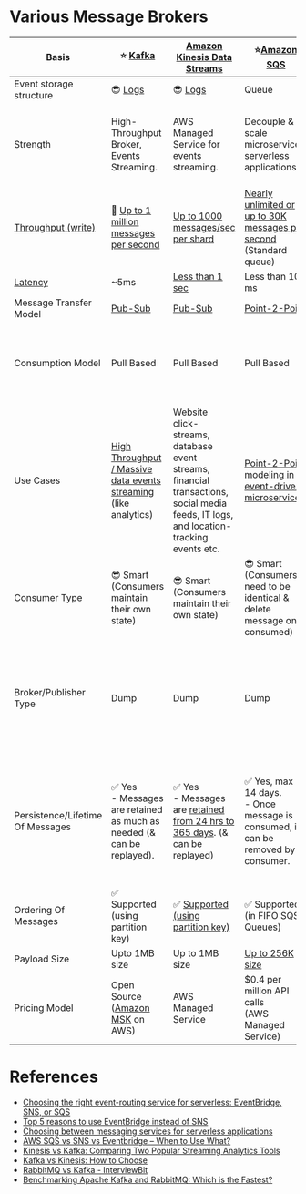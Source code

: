 
# Various Message Brokers

| Basis                                                                                   | :star: [Kafka](Kafka/Readme.md)                                                                                                       | [Amazon Kinesis Data Streams](../2_AWSServices/5_MessageBrokerServices/AmazonKinesis/AmazonKinesisDataStreams.md)                                                    | :star:[Amazon SQS](../2_AWSServices/5_MessageBrokerServices/AmazonSQS/Readme.md)                                                                                           | [Amazon SNS](../2_AWSServices/5_MessageBrokerServices/AmazonSNS.md)                                                        | [Amazon EventBridge](../2_AWSServices/5_MessageBrokerServices/AmazonEventBridge.md)                                                     | [RabbitMQ](RabbitMQ.md)                                                                                                                         |
|-----------------------------------------------------------------------------------------|---------------------------------------------------------------------------------------------------------------------------------------|----------------------------------------------------------------------------------------------------------------------------------------------------------------------|----------------------------------------------------------------------------------------------------------------------------------------------------------------------------|----------------------------------------------------------------------------------------------------------------------------|-----------------------------------------------------------------------------------------------------------------------------------------|-------------------------------------------------------------------------------------------------------------------------------------------------|
| Event storage structure                                                                 | :sunglasses: [Logs](../3_DatabaseServices/DataStructuresUsedInDB/AppendOnlyProperty.md)                                               | :sunglasses: [Logs](../3_DatabaseServices/DataStructuresUsedInDB/AppendOnlyProperty.md)                                                                              | Queue                                                                                                                                                                      | Topic                                                                                                                      | Event Bus                                                                                                                               | Queue                                                                                                                                           |
| Strength                                                                                | High-Throughput Broker, Events Streaming.                                                                                             | AWS Managed Service for events streaming.                                                                                                                            | Decouple & scale microservices, serverless applications                                                                                                                    | Push-Notification-Based-Broker, can't be used for events streaming.                                                        | Rule-Based-Targeting-Broker                                                                                                             | Low-Latency MQ                                                                                                                                  |
| [Throughput (write)](../7_PropertiesDistributedSystem/Scalability/LatencyThroughput.md) | :rocket: [Up to 1 million messages per second]()                                                                                      | [Up to 1000 messages/sec per shard](https://docs.aws.amazon.com/streams/latest/dev/key-concepts.html)                                                                | [Nearly unlimited or up to 30K messages per second](https://docs.aws.amazon.com/AWSSimpleQueueService/latest/SQSDeveloperGuide/quotas-messages.html) <br/>(Standard queue) | [Up to 30K messages per second](https://docs.aws.amazon.com/general/latest/gr/sns.html) <br/>(Standard topic)              | [Up to 10K messages per second](https://docs.aws.amazon.com/eventbridge/latest/userguide/eb-quota.html)                                 | [Up to 10K messages per second](https://blog.rabbitmq.com/posts/2012/04/rabbitmq-performance-measurements-part-2)                               |
| [Latency](../7_PropertiesDistributedSystem/Scalability/LatencyThroughput.md)            | ~5ms                                                                                                                                  | [Less than 1 sec](https://docs.aws.amazon.com/streams/latest/dev/kinesis-low-latency.html)                                                                           | Less than 100 ms                                                                                                                                                           | b/w 100 ms to 200 ms                                                                                                       | Greater than 200ms                                                                                                                      | ~1ms                                                                                                                                            |
| Message Transfer Model                                                                  | [Pub-Sub](EventDrivenArchitecture/PubSubModel.md)                                                                                     | [Pub-Sub](EventDrivenArchitecture/PubSubModel.md)                                                                                                                    | [Point-2-Point](EventDrivenArchitecture/PointToPointModel.md)                                                                                                              | [Pub-Sub](EventDrivenArchitecture/PubSubModel.md)                                                                          | [Pub-Sub](EventDrivenArchitecture/PubSubModel.md)                                                                                       | [Point-2-Point](EventDrivenArchitecture/PointToPointModel.md)                                                                                   |
| Consumption Model                                                                       | Pull Based                                                                                                                            | Pull Based                                                                                                                                                           | Pull Based                                                                                                                                                                 | Push Based, Upto 100K topics, 10 million subscribers per topic                                                             | Push Based, Upto 100 event buses, 300 rules per event bus, 5 targets per rule                                                           | Push Based                                                                                                                                      |
| Use Cases                                                                               | [High Throughput / Massive data events streaming](../7_PropertiesDistributedSystem/Scalability/LatencyThroughput.md) (like analytics) | Website click-streams, database event streams, financial transactions, social media feeds, IT logs, and location-tracking events etc.                                | [Point-2-Point modeling in event-driven microservices](EventDrivenArchitecture/Readme.md).                                                                                 | Notification (Email/Push) to person, Pub-Sub modeling for [event-driven microservices](EventDrivenArchitecture/Readme.md). | [Rule based targeting in Event-driven microservices](EventDrivenArchitecture/Readme.md)<br/>- Event Filtering or transformation needed. | Low-latency use cases when message guarantee is needed or some consistent behaviour (like order workflow, failed orders etc.)                   |
| Consumer Type                                                                           | :sunglasses: Smart <br/>(Consumers maintain their own state)                                                                          | :sunglasses: Smart <br/>(Consumers maintain their own state)                                                                                                         | :sunglasses: Smart <br/>(Consumers need to be identical & delete message once consumed)                                                                                    | Dump <br/>(Consumers might be processing messages in the different way)                                                    | Dump<br/>(Consumers might be processing messages in the different way)                                                                  | Dumb                                                                                                                                            |
| Broker/Publisher Type                                                                   | Dump                                                                                                                                  | Dump                                                                                                                                                                 | Dump                                                                                                                                                                       | :sunglasses: Smart                                                                                                         | :sunglasses: Smart                                                                                                                      | :sunglasses: Smart <br/>(Consistent transmission of messages to consumers at about the same speed as the broker monitors the consumer's status) |
| Persistence/Lifetime Of Messages                                                        | :white_check_mark: Yes <br/>- Messages are retained as much as needed (& can be replayed).                                            | :white_check_mark: Yes <br/>- Messages are [retained from 24 hrs to 365 days](https://docs.aws.amazon.com/streams/latest/dev/key-concepts.html). (& can be replayed) | :white_check_mark: Yes, max 14 days. <br>- Once message is consumed, it can be removed by consumer.                                                                        | :x: No <br> - When an SNS Topic receives an event notification, it would be instantly broadcast to all Subscribers.        | :x: No <br/>- But events can be archived, to replay later.                                                                              | :x: No <br/>- Once message is consumed and acknowledgement is sent, it would be removed from RabbitMQ message queue.                            |
| Ordering Of Messages                                                                    | :white_check_mark: Supported <br/>(using partition key)                                                                               | :white_check_mark: [Supported (using partition key)](https://docs.aws.amazon.com/streams/latest/dev/key-concepts.html)                                               | :white_check_mark: Supported (in FIFO SQS Queues)                                                                                                                          | :white_check_mark: Supported (in FIFO SNS Topics)                                                                          | :x: Not-Supported                                                                                                                       | :x: Not-Supported                                                                                                                               |
| Payload Size                                                                            | Upto 1MB size                                                                                                                         | Up to 1MB size                                                                                                                                                       | [Up to 256K size](https://docs.aws.amazon.com/general/latest/gr/sqs-service.html)                                                                                          | [Up to 256K size](https://aws.amazon.com/blogs/compute/choosing-between-messaging-services-for-serverless-applications/)   | [Up to 256K size](https://aws.amazon.com/blogs/compute/choosing-between-messaging-services-for-serverless-applications/)                | No constraints                                                                                                                                  |
| Pricing Model                                                                           | Open Source <br/>([Amazon MSK](../2_AWSServices/5_MessageBrokerServices/AmazonMSK.md) on AWS)                                         | AWS Managed Service                                                                                                                                                  | $0.4 per million API calls <br/>(AWS Managed Service)                                                                                                                      | $0.5 per million API calls <br/>(AWS Managed Service)                                                                      | $1 per million API calls <br/>(AWS Managed Service)                                                                                     | Open Source <br/>([Amazon MQ](../2_AWSServices/5_MessageBrokerServices/AmazonMQ.md) on AWS)                                                     |

# References
- [Choosing the right event-routing service for serverless: EventBridge, SNS, or SQS](https://lumigo.io/blog/choosing-the-right-event-routing-on-aws-eventbridge-sns-or-sqs/)
- [Top 5 reasons to use EventBridge instead of SNS](https://lumigo.io/blog/5-reasons-why-you-should-use-eventbridge-instead-of-sns/)
- [Choosing between messaging services for serverless applications](https://aws.amazon.com/blogs/compute/choosing-between-messaging-services-for-serverless-applications/)
- [AWS SQS vs SNS vs Eventbridge – When to Use What?](https://beabetterdev.com/2021/09/10/aws-sqs-vs-sns-vs-eventbridge/)
- [Kinesis vs Kafka: Comparing Two Popular Streaming Analytics Tools](https://www.spec-india.com/blog/kinesis-vs-kafka)
- [Kafka vs Kinesis: How to Choose](https://rockset.com/blog/kafka-vs-kinesis-choosing-the-best-data-streaming-solution/)
- [RabbitMQ vs Kafka - InterviewBit](https://www.interviewbit.com/blog/rabbitmq-vs-kafka/)
- [Benchmarking Apache Kafka and RabbitMQ: Which is the Fastest?](https://www.confluent.io/blog/kafka-fastest-messaging-system/)